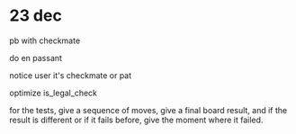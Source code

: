 # 23 dec

pb with checkmate

do en passant

notice user it's checkmate or pat

optimize is_legal_check

for the tests, give a sequence of moves, give a final board result, and if the result is different or if it fails before, give the moment where it failed.
